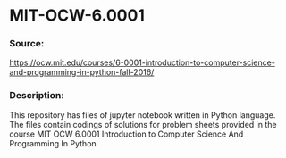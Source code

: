 # MIT-OCW-6.0001

### Source: 
https://ocw.mit.edu/courses/6-0001-introduction-to-computer-science-and-programming-in-python-fall-2016/

### Description: 
This repository has files of jupyter notebook written in Python language. The files contain codings of solutions for problem sheets provided in the course  MIT OCW 6.0001 Introduction to Computer Science And Programming In Python
